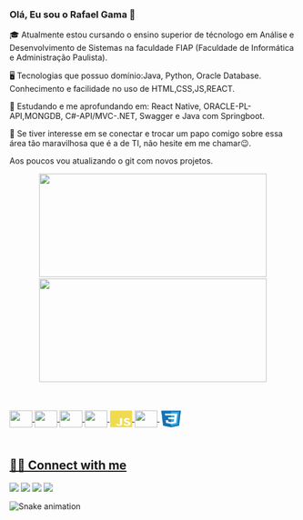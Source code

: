### Olá, Eu sou o Rafael Gama 👋
🎓 Atualmente estou cursando o ensino superior de técnologo em Análise e Desenvolvimento de Sistemas na faculdade FIAP (Faculdade de Informática e Administração Paulista).

🖥️ Tecnologias que possuo domínio:Java, Python, Oracle Database. Conhecimento e facilidade no uso de HTML,CSS,JS,REACT.

🌱 Estudando e me aprofundando em: React Native, ORACLE-PL-API,MONGDB, C#-API/MVC-.NET, Swagger e Java com Springboot.

💬 Se tiver interesse em se conectar e trocar um papo comigo sobre essa área tão maravilhosa que é a de TI, não hesite em me chamar😉.

Aos poucos vou atualizando o git com novos projetos.

<div align="center">
  <a href="https://github.com/RafaeldaSilvaGama">
  <img height="182em" width="400em" src="https://github-readme-stats.vercel.app/api?username=RafaeldaSilvaGama&show_icons=true&theme=radical&include_all_commits=true&count_private=true"/>
  <img height="182em" width="400em" src="https://github-readme-stats.vercel.app/api/top-langs/?username=RafaeldaSilvaGama&layout=compact&langs_count=7&theme=gotham"/>
</div>
  
  ##
<div style="display: inline_block"></br>
  
 
 
  <img align="center"  height="30" width="40" src="https://cdn.jsdelivr.net/gh/devicons/devicon/icons/java/java-plain.svg" />
  <img align="center"  height="30" width="40" src="https://cdn.jsdelivr.net/gh/devicons/devicon/icons/python/python-original.svg" />
  <img align="center"  height="30" width="40" src="https://cdn.jsdelivr.net/gh/devicons/devicon/icons/oracle/oracle-original.svg" />
  <img align="center"  height="30" width="40" src="https://cdn.jsdelivr.net/gh/devicons/devicon/icons/react/react-original.svg" />
  <img align="center" height="30" width="40" src="https://raw.githubusercontent.com/devicons/devicon/master/icons/javascript/javascript-plain.svg">
  <img align="center"  height="30" width="40" src="https://cdn.jsdelivr.net/gh/devicons/devicon/icons/html5/html5-original.svg" />
  <img align="center"  height="30" width="40" src="https://raw.githubusercontent.com/devicons/devicon/master/icons/css3/css3-original.svg">
 
</div>
  
   
  
  ## <br /> 🙋‍♂️ Connect with me
 <a href="https://www.instagram.com/rafaelgama9032/" target="_blank"><img src="https://img.shields.io/badge/-Instagram-%23E4405F?style=for-the-badge&logo=instagram&logoColor=white" target="_blank"></a>
 <a href = "rafaelgamadev@gmail.com"><img src="https://img.shields.io/badge/Gmail-D14836?style=for-the-badge&logo=gmail&logoColor=white" target="_blank"></a>
 <a href="https://www.linkedin.com/in/rafaelgamadeveloper" target="_blank"><img src="https://img.shields.io/badge/-LinkedIn-%230077B5?style=for-the-badge&logo=linkedin&logoColor=white" target="_blank"></a> 
  <a href="" target="_blank"><img src="https://img.shields.io/badge/Telegram-2CA5E0?style=for-the-badge&logo=telegram&logoColor=white" target="_blank"></a> 
  
![Snake animation](https://github.com/RafaeldaSilvaGama/RafaeldaSilvaGama/blob/output/github-contribution-grid-snake.svg)
